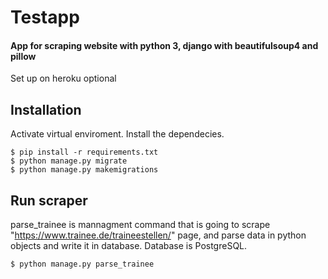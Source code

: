 # Testapp

#### App for scraping website with python 3, django with beautifulsoup4 and pillow

  Set up on heroku optional


## Installation

Activate virtual enviroment.
Install the dependecies.

    $ pip install -r requirements.txt
    $ python manage.py migrate
    $ python manage.py makemigrations


## Run scraper

parse_trainee is mannagment command that is going to scrape "https://www.trainee.de/traineestellen/" page, and parse data in python objects and write it in database. Database is PostgreSQL.

    $ python manage.py parse_trainee
